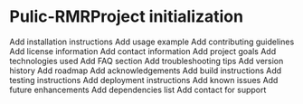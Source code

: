 # Pulic-RMRProject initialization
Add installation instructions
Add usage example
Add contributing guidelines
Add license information
Add contact information
Add project goals
Add technologies used
Add FAQ section
Add troubleshooting tips
Add version history
Add roadmap
Add acknowledgements
Add build instructions
Add testing instructions
Add deployment instructions
Add known issues
Add future enhancements
Add dependencies list
Add contact for support
